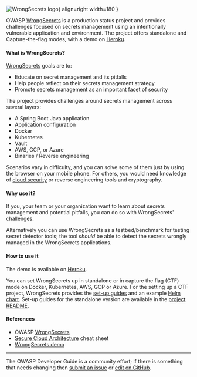 ![WrongSecrets logo](../../assets/images/logos/wrongsecrets.png "OWASP WrongSecrets"){ align=right width=180 }

OWASP [WrongSecrets][wrongsecrets-project] is a production status project
and provides challenges focused on secrets management using an intentionally vulnerable application and environment.
The project offers standalone and Capture-the-flag modes, with a demo on [Heroku][wsheroku].

#### What is WrongSecrets?

[WrongSecrets][wrongsecrets] goals are to:

* Educate on secret management and its pitfalls
* Help people reflect on their secrets management strategy
* Promote secrets management as an important facet of security

The project provides challenges around secrets management across several layers:

* A Spring Boot Java application
* Application configuration
* Docker
* Kubernetes
* Vault
* AWS, GCP, or Azure
* Binaries / Reverse engineering

Scenarios vary in difficulty, and you can solve some of them just by using the browser on your mobile phone.
For others, you would need knowledge of [cloud security][cscloud] or reverse engineering tools and cryptography.

#### Why use it?

If you, your team or your organization want to learn about secrets management and potential pitfalls,
you can do so with WrongSecrets' challenges.

Alternatively you can use WrongSecrets as a testbed/benchmark for testing secret detector tools;
the tool _should_ be able to detect the secrets wrongly managed in the WrongSecrets applications.

#### How to use it

The demo is available on [Heroku][wsheroku].

You can set WrongSecrets up in standalone or in capture the flag (CTF) mode on Docker, Kubernetes, AWS, GCP or Azure.
For the setting up a CTF project, WrongSecrets provides the [set-up guides][ctf]
and an example [Helm chart][wrongsecrets-helm].
Set-up guides for the standalone version are available in the [project README][readme].

#### References

* OWASP [WrongSecrets][wrongsecrets-project]
* [Secure Cloud Architecture][cscloud] cheat sheet
* [WrongSecrets demo][wsheroku]

---

The OWASP Developer Guide is a community effort; if there is something that needs changing
then [submit an issue][issue0908] or [edit on GitHub][edit0908].

[cscloud]: https://cheatsheetseries.owasp.org/cheatsheets/Secure_Cloud_Architecture_Cheat_Sheet
[ctf]: https://github.com/OWASP/wrongsecrets/blob/master/ctf-instructions.md
[edit0908]: https://github.com/OWASP/DevGuide/blob/main/docs/en/07-training-education/08-wrongsecrets.md
[wsheroku]: https://wrongsecrets.herokuapp.com/
[issue0908]: https://github.com/OWASP/DevGuide/issues/new?labels=content&template=request.md&title=Update:%2007-training-education/08-wrongsecrets
[readme]: https://github.com/OWASP/wrongsecrets/blob/master/README.md
[wrongsecrets]: https://github.com/OWASP/wrongsecrets
[wrongsecrets-helm]: https://owasp.org/wrongsecrets-ctf-party/
[wrongsecrets-project]: https://owasp.org/www-project-wrongsecrets/
